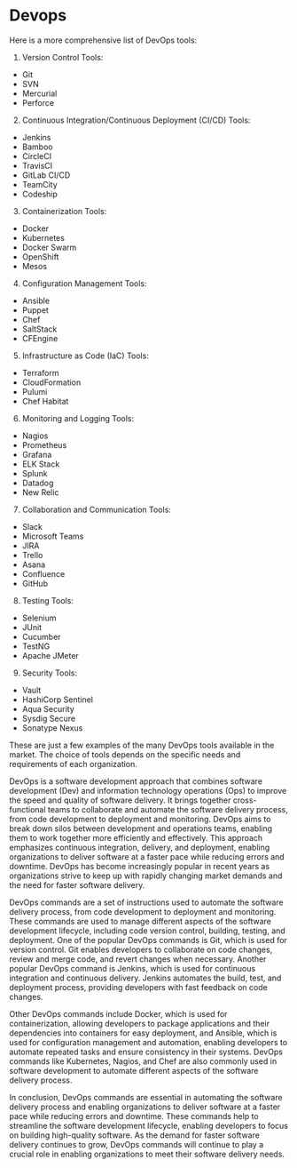 # Devops
Here is a more comprehensive list of DevOps tools:

1. Version Control Tools:
- Git
- SVN
- Mercurial
- Perforce

2. Continuous Integration/Continuous Deployment (CI/CD) Tools:
- Jenkins
- Bamboo
- CircleCI
- TravisCI
- GitLab CI/CD
- TeamCity
- Codeship

3. Containerization Tools:
- Docker
- Kubernetes
- Docker Swarm
- OpenShift
- Mesos

4. Configuration Management Tools:
- Ansible
- Puppet
- Chef
- SaltStack
- CFEngine

5. Infrastructure as Code (IaC) Tools:
- Terraform
- CloudFormation
- Pulumi
- Chef Habitat

6. Monitoring and Logging Tools:
- Nagios
- Prometheus
- Grafana
- ELK Stack
- Splunk
- Datadog
- New Relic

7. Collaboration and Communication Tools:
- Slack
- Microsoft Teams
- JIRA
- Trello
- Asana
- Confluence
- GitHub

8. Testing Tools:
- Selenium
- JUnit
- Cucumber
- TestNG
- Apache JMeter

9. Security Tools:
- Vault
- HashiCorp Sentinel
- Aqua Security
- Sysdig Secure
- Sonatype Nexus

These are just a few examples of the many DevOps tools available in the market. The choice of tools depends on the specific needs and requirements of each organization.

DevOps is a software development approach that combines software development (Dev) and information technology operations (Ops) to improve the speed and quality of software delivery. It brings together cross-functional teams to collaborate and automate the software delivery process, from code development to deployment and monitoring. DevOps aims to break down silos between development and operations teams, enabling them to work together more efficiently and effectively. This approach emphasizes continuous integration, delivery, and deployment, enabling organizations to deliver software at a faster pace while reducing errors and downtime. DevOps has become increasingly popular in recent years as organizations strive to keep up with rapidly changing market demands and the need for faster software delivery. 

DevOps commands are a set of instructions used to automate the software delivery process, from code development to deployment and monitoring. These commands are used to manage different aspects of the software development lifecycle, including code version control, building, testing, and deployment. One of the popular DevOps commands is Git, which is used for version control. Git enables developers to collaborate on code changes, review and merge code, and revert changes when necessary. Another popular DevOps command is Jenkins, which is used for continuous integration and continuous delivery. Jenkins automates the build, test, and deployment process, providing developers with fast feedback on code changes.

Other DevOps commands include Docker, which is used for containerization, allowing developers to package applications and their dependencies into containers for easy deployment, and Ansible, which is used for configuration management and automation, enabling developers to automate repeated tasks and ensure consistency in their systems. DevOps commands like Kubernetes, Nagios, and Chef are also commonly used in software development to automate different aspects of the software delivery process.

In conclusion, DevOps commands are essential in automating the software delivery process and enabling organizations to deliver software at a faster pace while reducing errors and downtime. These commands help to streamline the software development lifecycle, enabling developers to focus on building high-quality software. As the demand for faster software delivery continues to grow, DevOps commands will continue to play a crucial role in enabling organizations to meet their software delivery needs.